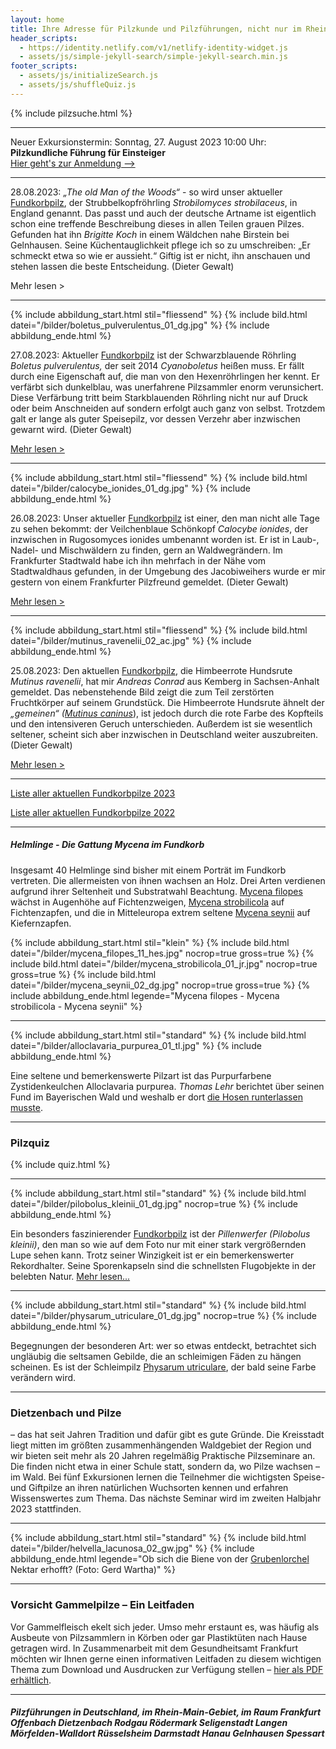 ```yaml
---
layout: home
title: Ihre Adresse für Pilzkunde und Pilzführungen, nicht nur im Rhein-Main-Gebiet
header_scripts:
  - https://identity.netlify.com/v1/netlify-identity-widget.js
  - assets/js/simple-jekyll-search/simple-jekyll-search.min.js
footer_scripts:
  - assets/js/initializeSearch.js
  - assets/js/shuffleQuiz.js
---
```

{% include pilzsuche.html %}

- - -

Neuer Exkursionstermin: Sonntag, 27. August 2023 10:00 Uhr: **Pilzkundliche Führung für Einsteiger**\
[Hier geht's zur Anmeldung -->](/termine)

- - -

28.08.2023: *„The old Man of the Woods“* - so wird unser aktueller [Fundkorbpilz](AA "Glossar-"), der Strubbelkopfröhrling *Strobilomyces strobilaceus*, in England genannt. Das passt und auch der deutsche Artname ist eigentlich schon eine treffende Beschreibung dieses in allen Teilen grauen Pilzes. Gefunden hat ihn *Brigitte Koch* in einem Wäldchen nahe Birstein bei Gelnhausen. Seine Küchentauglichkeit pflege ich so zu umschreiben: „Er schmeckt etwa so wie er aussieht.“ Giftig ist er nicht, ihn anschauen und stehen lassen die beste Entscheidung. (Dieter Gewalt)

Mehr lesen ><div style="clear:  both"></div>

- - -

{% include abbildung_start.html stil="fliessend" %}
{% include bild.html datei="/bilder/boletus_pulverulentus_01_dg.jpg" %}
{% include abbildung_ende.html %}

27.08.2023: Aktueller [Fundkorbpilz](AA "Glossar-") ist der Schwarzblauende Röhrling *Boletus pulverulentus,* der seit 2014 *Cyanoboletus* heißen muss. Er fällt durch eine Eigenschaft auf, die man von den Hexenröhrlingen her kennt. Er verfärbt sich dunkelblau, was unerfahrene Pilzsammler enorm verunsichert. Diese Verfärbung tritt beim Starkblauenden Röhrling nicht nur auf Druck oder beim Anschneiden auf sondern erfolgt auch ganz von selbst. Trotzdem galt er lange als guter Speisepilz, vor dessen Verzehr aber inzwischen gewarnt wird. (Dieter Gewalt)

[Mehr lesen >](/pilze/boletus-pulverulentus-schwarzblauender-röhrling)

<div style="clear:  both"></div>

- - -

{% include abbildung_start.html stil="fliessend" %}
{% include bild.html datei="/bilder/calocybe_ionides_01_dg.jpg" %}
{% include abbildung_ende.html %}

26.08.2023: Unser aktueller [Fundkorbpilz](AA "Glossar-") ist einer, den man nicht alle Tage zu sehen bekommt: der Veilchenblaue Schönkopf *Calocybe ionides*, der inzwischen in Rugosomyces ionides umbenannt worden ist. Er ist in Laub-, Nadel- und Mischwäldern zu finden, gern an Waldwegrändern. Im Frankfurter Stadtwald habe ich ihn mehrfach in der Nähe vom Stadtwaldhaus gefunden, in der Umgebung des Jacobiweihers wurde er mir gestern von einem Frankfurter Pilzfreund gemeldet. (Dieter Gewalt)

[Mehr lesen >](/pilze/calocybe-ionides-veilchenblauer-schönkopf)

<div style="clear:  both"></div>

- - -

{% include abbildung_start.html stil="fliessend" %}
{% include bild.html datei="/bilder/mutinus_ravenelii_02_ac.jpg" %}
{% include abbildung_ende.html %}

25.08.2023: Den aktuellen [Fundkorbpilz](AA "Glossar-"), die Himbeerrote Hundsrute *Mutinus ravenelii*, hat mir *Andreas Conrad* aus Kemberg in Sachsen-Anhalt gemeldet. Das nebenstehende Bild zeigt die zum Teil zerstörten Fruchtkörper auf seinem Grundstück. Die Himbeerrote Hundsrute ähnelt der *„gemeinen“ ([Mutinus caninus](/pilze/mutinus-caninus-hundsrute)*), ist jedoch durch die rote Farbe des Kopfteils und den intensiveren Geruch unterschieden. Außerdem ist sie wesentlich seltener, scheint sich aber inzwischen in Deutschland weiter auszubreiten. (Dieter Gewalt)

[Mehr lesen >](/pilze/mutinus-ravenelii-himbeerrote-hundsrute)

<div style="clear:  both"></div>

- - -

[Liste aller aktuellen Fundkorbpilze 2023](/artikel/liste-aller-aktuellen-fundkorbpilze-2023.html)

[Liste aller aktuellen Fundkorbpilze 2022](/artikel/liste-aller-aktuellen-fundkorbpilze-2022.html)

- - -

##### Helmlinge - Die Gattung *Mycena* im Fundkorb

Insgesamt 40 Helmlinge sind bisher mit einem Porträt im Fundkorb vertreten. Die allermeisten von ihnen wachsen an Holz. Drei Arten verdienen aufgrund ihrer Seltenheit und Substratwahl Beachtung. [Mycena filopes](/pilze/mycena-filopes-zerbrechlicher-fadenhelmling) wächst in Augenhöhe auf Fichtenzweigen, [Mycena strobilicola](/pilze/mycena-strobilicola-fichtenzapfenhelmling) auf Fichtenzapfen, und die in Mitteleuropa extrem seltene [Mycena seynii](/pilze/mycena-seynii-mediterraner-kiefernzapfenhelmling) auf Kiefernzapfen.

{% include abbildung_start.html stil="klein" %}
{% include bild.html datei="/bilder/mycena_filopes_11_hes.jpg" nocrop=true gross=true %}
{% include bild.html datei="/bilder/mycena_strobilicola_01_jr.jpg" nocrop=true gross=true %}
{% include bild.html datei="/bilder/mycena_seynii_02_dg.jpg" nocrop=true gross=true %}
{% include abbildung_ende.html legende="Mycena filopes - Mycena strobilicola - Mycena seynii" %}

- - -

{% include abbildung_start.html stil="standard" %}
{% include bild.html datei="/bilder/alloclavaria_purpurea_01_tl.jpg" %}
{% include abbildung_ende.html %}

Eine seltene und bemerkenswerte Pilzart ist das Purpurfarbene Zystidenkeulchen Alloclavaria purpurea. *Thomas Lehr* berichtet über seinen Fund im Bayerischen Wald und weshalb er dort [die Hosen runterlassen musste](/pilze/alloclavaria-purpurea-purpurfarbenes-zystidenkeulchen).

- - -

### Pilzquiz

{% include quiz.html %}

- - -

{% include abbildung_start.html stil="standard" %}
{% include bild.html datei="/bilder/pilobolus_kleinii_01_dg.jpg" nocrop=true %}
{% include abbildung_ende.html %}

Ein besonders faszinierender [Fundkorbpilz](AA "Glossar-") ist der *Pillenwerfer (Pilobolus kleinii)*, den man so wie auf dem Foto nur mit einer stark vergrößernden Lupe sehen kann. Trotz seiner Winzigkeit ist er ein bemerkenswerter Rekordhalter. Seine Sporenkapseln sind die schnellsten Flugobjekte in der belebten Natur. [Mehr lesen...](/pilze/pilobolus-kleinii-pillenwerfer)

- - -

{% include abbildung_start.html stil="standard" %}
{% include bild.html datei="/bilder/physarum_utriculare_01_dg.jpg" nocrop=true %}
{% include abbildung_ende.html %}

Begegnungen der besonderen Art: wer so etwas entdeckt, betrachtet sich ungläubig die seltsamen Gebilde, die an schleimigen Fäden zu hängen scheinen. Es ist der Schleimpilz [Physarum utriculare](/pilze/physarum-utriculare-fadenfruchtschleimpilz), der bald seine Farbe verändern wird.

- - -

### Dietzenbach und Pilze

– das hat seit Jahren Tradition und dafür gibt es gute Gründe. Die Kreisstadt liegt mitten im größten zusammenhängenden Waldgebiet der Region und wir bieten seit mehr als 20 Jahren regelmäßig Praktische Pilzseminare an. Die finden nicht etwa in einer Schule statt, sondern da, wo Pilze wachsen – im Wald. Bei fünf Exkursionen lernen die Teilnehmer die wichtigsten Speise- und Giftpilze an ihren natürlichen Wuchsorten kennen und erfahren Wissenswertes zum Thema. Das nächste Seminar wird im zweiten Halbjahr 2023 stattfinden.

- - -

{% include abbildung_start.html stil="standard" %}
{% include bild.html datei="/bilder/helvella_lacunosa_02_gw.jpg" %}
{% include abbildung_ende.html legende="Ob sich die Biene von der <a href='/pilze/helvella-lacunosa-grubenlorchel'>Grubenlorchel</a> Nektar erhofft?  (Foto: Gerd Wartha)" %}

- - -

### Vorsicht Gammelpilze – Ein Leitfaden

Vor Gammelfleisch ekelt sich jeder. Umso mehr erstaunt es, was häufig als Ausbeute von Pilzsammlern in Körben oder gar Plastiktüten nach Hause getragen wird. In Zusammenarbeit mit dem Gesundheitsamt Frankfurt möchten wir Ihnen gerne einen informativen Leitfaden zu diesem wichtigen Thema zum Download und Ausdrucken zur Verfügung stellen – [hier als PDF erhältlich](/assets/docs/Fundkorb.de-Gammelpilze.pdf).

- - -

##### Pilzführungen in Deutschland, im Rhein-Main-Gebiet, im Raum Frankfurt Offenbach Dietzenbach Rodgau Rödermark Seligenstadt Langen Mörfelden-Walldort Rüsselsheim Darmstadt Hanau Gelnhausen Spessart